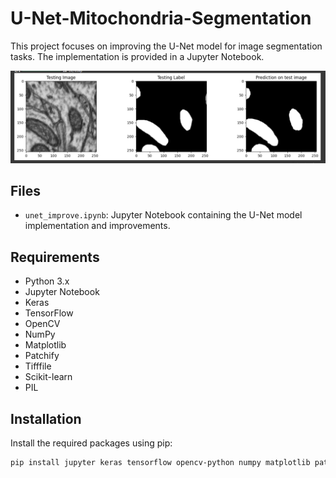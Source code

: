 # U-Net-Mitochondria-Segmentation


This project focuses on improving the U-Net model for image segmentation tasks. The implementation is provided in a Jupyter Notebook.

![Mitochondria Segmentation Output](https://github.com/ROHAN2027/U-Net-Mitochondria-Segmentation/raw/main/Screenshot%202025-03-03%20121353.png)


## Files

- `unet_improve.ipynb`: Jupyter Notebook containing the U-Net model implementation and improvements.

## Requirements

- Python 3.x
- Jupyter Notebook
- Keras
- TensorFlow
- OpenCV
- NumPy
- Matplotlib
- Patchify
- Tifffile
- Scikit-learn
- PIL

## Installation

Install the required packages using pip:

```sh
pip install jupyter keras tensorflow opencv-python numpy matplotlib patchify tifffile scikit-learn pillow
